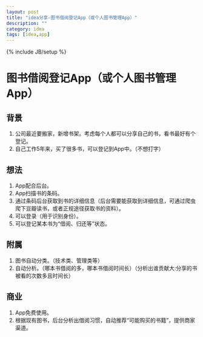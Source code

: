 ```yaml
---
layout: post
title: "idea分享-图书借阅登记App（或个人图书管理App）"
description: ""
category: idea
tags: [idea,app]
---
```

{% include JB/setup %}

# 图书借阅登记App（或个人图书管理App）

## 背景
1. 公司最近要搬家，新增书架。考虑每个人都可以分享自己的书，看书最好有个登记。
2. 自己工作5年来，买了很多书，可以登记到App中。（不想打字）

## 想法
1. App配合后台。
2. App扫描书的条码。
3. 通过条码后台获取到书的详细信息（后台需要能获取到详细信息，可通过爬虫爬下豆瓣读书，或者正规途径获取书的资料）。
4. 可以登录（用于识别身份）。
5. 可以登记某本书为“借阅、归还等”状态。

## 附属
1. 图书自动分类。（技术类、管理类等）
2. 自动分析。（哪本书借阅的多，哪本书借阅时间长）（分析出谁贡献大:分享的书被看的次数多且时间长）

## 商业
1. App免费使用。
2. 根据现有图书，后台分析出借阅习惯，自动推荐“可能购买的书籍”，提供商家渠道。
